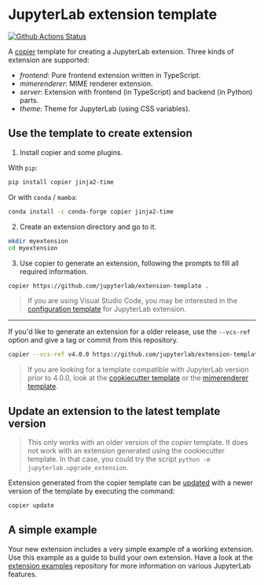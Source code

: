 # JupyterLab extension template

[![Github Actions Status](https://github.com/jupyterlab/extension-template/workflows/CI/badge.svg)](https://github.com/jupyterlab/extension-template/actions/workflows/main.yml)

A [copier](https://copier.readthedocs.io) template for creating
a JupyterLab extension. Three kinds of extension are supported:
- _frontend_: Pure frontend extension written in TypeScript.
- _mimerenderer_: MIME renderer extension.
- _server_: Extension with frontend (in TypeScript) and backend (in Python) parts.
- _theme_: Theme for JupyterLab (using CSS variables).

## Use the template to create extension

1. Install copier and some plugins.

With `pip`:

```sh
pip install copier jinja2-time
```

Or with `conda` / `mamba`:

```sh
conda install -c conda-forge copier jinja2-time
```

2. Create an extension directory and go to it.

```sh
mkdir myextension
cd myextension
```

3. Use copier to generate an extension, following the prompts to fill all required information.

```
copier https://github.com/jupyterlab/extension-template .
```

> If you are using Visual Studio Code, you may be interested in the 
> [configuration template](https://github.com/jupyterlab/vscode-config-template) for JupyterLab extension.

---

If you'd like to generate an extension for a older release, use the `--vcs-ref` option and give a tag or commit from this repository.

```sh
copier --vcs-ref v4.0.0 https://github.com/jupyterlab/extension-template .
```

> If you are looking for a template compatible with JupyterLab version prior to 4.0.0, look at 
> the [cookiecutter template](https://github.com/jupyterlab/extension-cookiecutter-ts) or the
> [mimerenderer template](https://github.com/jupyterlab/mimerender-cookiecutter-ts).

## Update an extension to the latest template version

> This only works with an older version of the _copier_ template. It does not work
> with an extension generated using the cookiecutter template. In that case, you
> could try the script `python -m jupyterlab.upgrade_extension`.

Extension generated from the copier template can be [updated](https://copier.readthedocs.io/en/stable/updating/)
with a newer version of the template by executing the command:

```sh
copier update
```

## A simple example

Your new extension includes a very simple example of a working extension. Use this example as a guide to build your own extension. Have a look at the [extension examples](https://github.com/jupyterlab/extension-examples) repository for more information on various JupyterLab features.
